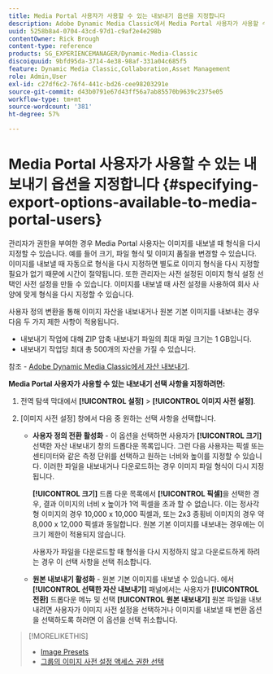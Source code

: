 ```yaml
---
title: Media Portal 사용자가 사용할 수 있는 내보내기 옵션을 지정합니다
description: Adobe Dynamic Media Classic에서 Media Portal 사용자가 사용할 수 있는 내보내기 옵션을 지정하는 방법을 알아봅니다.
uuid: 5258b8a4-0704-43cd-97d1-c9af2e4e298b
contentOwner: Rick Brough
content-type: reference
products: SG_EXPERIENCEMANAGER/Dynamic-Media-Classic
discoiquuid: 9bfd95da-3714-4e38-98af-331a04c685f5
feature: Dynamic Media Classic,Collaboration,Asset Management
role: Admin,User
exl-id: c27df6c2-76f4-441c-bd26-cee98203291e
source-git-commit: d43b0791e67d43ff56a7ab85570b9639c2375e05
workflow-type: tm+mt
source-wordcount: '381'
ht-degree: 57%

---
```


# Media Portal 사용자가 사용할 수 있는 내보내기 옵션을 지정합니다 {#specifying-export-options-available-to-media-portal-users}

관리자가 권한을 부여한 경우 Media Portal 사용자는 이미지를 내보낼 때 형식을 다시 지정할 수 있습니다. 예를 들어 크기, 파일 형식 및 이미지 품질을 변경할 수 있습니다. 이미지를 내보낼 때 자동으로 형식을 다시 지정하면 별도로 이미지 형식을 다시 지정할 필요가 없기 때문에 시간이 절약됩니다. 또한 관리자는 사전 설정된 이미지 형식 설정 선택인 사전 설정을 만들 수 있습니다. 이미지를 내보낼 때 사전 설정을 사용하여 회사 사양에 맞게 형식을 다시 지정할 수 있습니다.

사용자 정의 변환을 통해 이미지 자산을 내보내거나 원본 기본 이미지를 내보내는 경우 다음 두 가지 제한 사항이 적용됩니다.

* 내보내기 작업에 대해 ZIP 압축 내보내기 파일의 최대 파일 크기는 1 GB입니다.
* 내보내기 작업당 최대 총 500개의 자산을 가질 수 있습니다.

참조 - [Adobe Dynamic Media Classic에서 자산 내보내기](exporting-assets-from-dmc.md#exporting-assets-from_dmc).

**Media Portal 사용자가 사용할 수 있는 내보내기 선택 사항을 지정하려면:**

1. 전역 탐색 막대에서 **[!UICONTROL 설정]** > **[!UICONTROL 이미지 사전 설정]**.
1. [이미지 사전 설정] 창에서 다음 중 원하는 선택 사항을 선택합니다.

   * **사용자 정의 전환 활성화** - 이 옵션을 선택하면 사용자가 **[!UICONTROL 크기]** 선택한 자산 내보내기 창의 드롭다운 목록입니다. 그런 다음 사용자는 픽셀 또는 센티미터와 같은 측정 단위를 선택하고 원하는 너비와 높이를 지정할 수 있습니다. 이러한 파일을 내보내거나 다운로드하는 경우 이미지 파일 형식이 다시 지정됩니다.

      **[!UICONTROL 크기]** 드롭 다운 목록에서 **[!UICONTROL 픽셀]**&#x200B;을 선택한 경우, 결과 이미지의 너비 x 높이가 1억 픽셀을 초과 할 수 없습니다. 이는 정사각형 이미지의 경우 10,000 x 10,000 픽셀과, 또는 2x3 종횡비 이미지의 경우 약 8,000 x 12,000 픽셀과 동일합니다. 원본 기본 이미지를 내보내는 경우에는 이 크기 제한이 적용되지 않습니다.

      사용자가 파일을 다운로드할 때 형식을 다시 지정하지 않고 다운로드하게 하려는 경우 이 선택 사항을 선택 취소합니다.

   * **원본 내보내기 활성화** - 원본 기본 이미지를 내보낼 수 있습니다. 에서 **[!UICONTROL 선택한 자산 내보내기]** 패널에서는 사용자가 **[!UICONTROL 전환]** 드롭다운 메뉴 및 선택 **[!UICONTROL 원본 내보내기]** 원본 파일을 내보내려면 사용자가 이미지 사전 설정을 선택하거나 이미지를 내보낼 때 변환 옵션을 선택하도록 하려면 이 옵션을 선택 취소합니다.

>[!MORELIKETHIS]
>
>* [Image Presets](application-setup.md#image_presets)
>* [그룹의 이미지 사전 설정 액세스 권한 선택](creating-media-portal-groups.md#choosing_image_preset_access_permissions_for_a_group)

